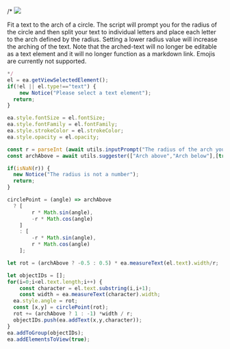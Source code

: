 /*
![](https://raw.githubusercontent.com/zsviczian/obsidian-excalidraw-plugin/master/images/text-arch.jpg)

Fit a text to the arch of a circle. The script will prompt you for the radius of the circle and then split your text to individual letters and place each letter to the arch defined by the radius. Setting a lower radius value will increase the arching of the text. Note that the arched-text will no longer be editable as a text element and it will no longer function as a markdown link. Emojis are currently not supported.

```javascript
*/
el = ea.getViewSelectedElement();
if(!el || el.type!=="text") {
	new Notice("Please select a text element");
  return;
}

ea.style.fontSize = el.fontSize;
ea.style.fontFamily = el.fontFamily;
ea.style.strokeColor = el.strokeColor;
ea.style.opacity = el.opacity;

const r = parseInt (await utils.inputPrompt("The radius of the arch you'd like to fit the text to","number","150"));
const archAbove = await utils.suggester(["Arch above","Arch below"],[true,false]);

if(isNaN(r)) {
  new Notice("The radius is not a number");
  return;
}

circlePoint = (angle) => archAbove
  ? [
		r * Math.sin(angle),
		-r * Math.cos(angle)
	]
	: [
		-r * Math.sin(angle),
		r * Math.cos(angle)
	];

let rot = (archAbove ? -0.5 : 0.5) * ea.measureText(el.text).width/r;

let objectIDs = [];
for(i=0;i<el.text.length;i++) {
	const character = el.text.substring(i,i+1);
	const width = ea.measureText(character).width;
  ea.style.angle = rot;
  const [x,y] = circlePoint(rot);
  rot += (archAbove ? 1 : -1) *width / r;
  objectIDs.push(ea.addText(x,y,character));
}
ea.addToGroup(objectIDs);
ea.addElementsToView(true);